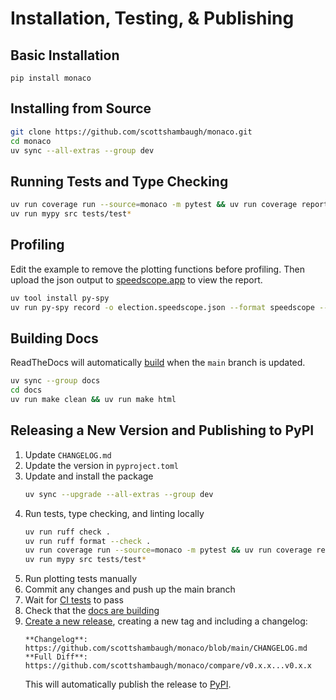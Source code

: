 # Installation, Testing, & Publishing

## Basic Installation

```
pip install monaco
```

## Installing from Source

```bash
git clone https://github.com/scottshambaugh/monaco.git
cd monaco
uv sync --all-extras --group dev
```

## Running Tests and Type Checking

```bash
uv run coverage run --source=monaco -m pytest && uv run coverage report -m 
uv run mypy src tests/test*
```

## Profiling

Edit the example to remove the plotting functions before profiling. Then upload the json output to [speedscope.app](https://www.speedscope.app/) to view the report.
```bash
uv tool install py-spy
uv run py-spy record -o election.speedscope.json --format speedscope --rate 50 -- python examples/election/election_example_monte_carlo_sim.py
```

## Building Docs

ReadTheDocs will automatically [build](https://readthedocs.org/projects/monaco/builds/) when the `main` branch is updated.
```bash
uv sync --group docs
cd docs
uv run make clean && uv run make html
```

## Releasing a New Version and Publishing to PyPI

1) Update `CHANGELOG.md`
2) Update the version in `pyproject.toml`
3) Update and install the package
    ```bash
    uv sync --upgrade --all-extras --group dev
    ```
4) Run tests, type checking, and linting locally
    ```bash
    uv run ruff check .
    uv run ruff format --check .
    uv run coverage run --source=monaco -m pytest && uv run coverage report -m 
    uv run mypy src tests/test*
    ```
5) Run plotting tests manually
6) Commit any changes and push up the main branch
7) Wait for [CI tests](https://github.com/scottshambaugh/monaco/actions) to pass
8) Check that the [docs are building](https://readthedocs.org/projects/monaco/builds/)
9) [Create a new release](https://github.com/scottshambaugh/monaco/releases), creating a new tag and including a changelog:    
    ```
    **Changelog**: https://github.com/scottshambaugh/monaco/blob/main/CHANGELOG.md    
    **Full Diff**: https://github.com/scottshambaugh/monaco/compare/v0.x.x...v0.x.x
    ``` 
    This will automatically publish the release to [PyPI](https://pypi.org/project/monaco/).
